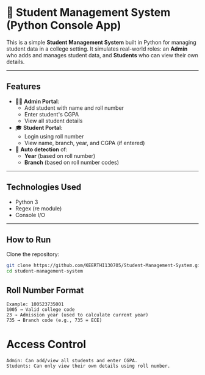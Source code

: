 # 🏫 Student Management System (Python Console App)

This is a simple **Student Management System** built in Python for managing student data in a college setting. It simulates real-world roles: an **Admin** who adds and manages student data, and **Students** who can view their own details.

---

## Features

- 👩‍💼 **Admin Portal**:
  - Add student with name and roll number
  - Enter student's CGPA
  - View all student details
- 🎓 **Student Portal**:
  - Login using roll number
  - View name, branch, year, and CGPA (if entered)
- 🧠 **Auto detection** of:
  - **Year** (based on roll number)
  - **Branch** (based on roll number codes)

---

## Technologies Used

- Python 3
- Regex (re module)
- Console I/O

---

## How to Run

Clone the repository:
   ```bash
   git clone https://github.com/KEERTHI130705/Student-Management-System.git
   cd student-management-system
   ```

## Roll Number Format

    Example: 100523735001
    1005 → Valid college code
    23 → Admission year (used to calculate current year)
    735 → Branch code (e.g., 735 = ECE)

# Access Control
    
    Admin: Can add/view all students and enter CGPA.
    Students: Can only view their own details using roll number.
